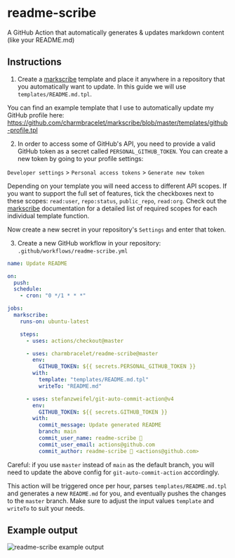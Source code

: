 # readme-scribe

A GitHub Action that automatically generates & updates markdown content (like your README.md)

## Instructions

1. Create a [markscribe](https://github.com/charmbracelet/markscribe) template and
   place it anywhere in a repository that you automatically want to update. In this
   guide we will use `templates/README.md.tpl`.

You can find an example template that I use to automatically update my GitHub
profile here: https://github.com/charmbracelet/markscribe/blob/master/templates/github-profile.tpl

2. In order to access some of GitHub's API, you need to provide a valid GitHub
   token as a secret called `PERSONAL_GITHUB_TOKEN`. You can create a new token by
   going to your profile settings:

`Developer settings` > `Personal access tokens` > `Generate new token`

Depending on your template you will need access to different API scopes. If you
want to support the full set of features, tick the checkboxes next to these
scopes: `read:user`, `repo:status`, `public_repo`, `read:org`. Check out the
[markscribe](https://github.com/charmbracelet/markscribe) documentation for a detailed
list of required scopes for each individual template function.

Now create a new secret in your repository's `Settings` and enter that token.

3. Create a new GitHub workflow in your repository: `.github/workflows/readme-scribe.yml`

```yml
name: Update README

on:
  push:
  schedule:
    - cron: "0 */1 * * *"

jobs:
  markscribe:
    runs-on: ubuntu-latest

    steps:
      - uses: actions/checkout@master

      - uses: charmbracelet/readme-scribe@master
        env:
          GITHUB_TOKEN: ${{ secrets.PERSONAL_GITHUB_TOKEN }}
        with:
          template: "templates/README.md.tpl"
          writeTo: "README.md"

      - uses: stefanzweifel/git-auto-commit-action@v4
        env:
          GITHUB_TOKEN: ${{ secrets.GITHUB_TOKEN }}
        with:
          commit_message: Update generated README
          branch: main
          commit_user_name: readme-scribe 🤖
          commit_user_email: actions@github.com
          commit_author: readme-scribe 🤖 <actions@github.com>
```

Careful: if you use `master` instead of `main` as the default branch, you will
need to update the above config for `git-auto-commit-action` accordingly.

This action will be triggered once per hour, parses `templates/README.md.tpl`
and generates a new `README.md` for you, and eventually pushes the changes to
the `master` branch. Make sure to adjust the input values `template` and
`writeTo` to suit your needs.

## Example output

![readme-scribe example output](https://github.com/charmbracelet/readme-scribe/raw/master/assets/template_example.png)

